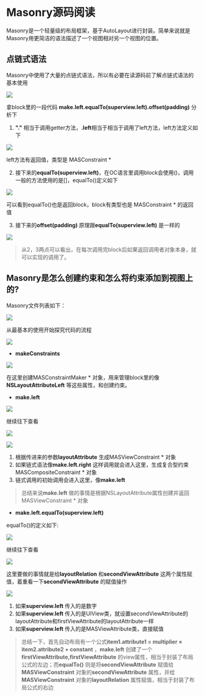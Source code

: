 # Masonry源码阅读
Masonry是一个轻量级的布局框架，基于AutoLayout进行封装。简单来说就是Masonry用更简洁的语法描述了一个视图相对另一个视图的位置。


## 点链式语法

Masonry中使用了大量的点链式语法，所以有必要在读源码前了解点链式语法的基本使用

![](images/Masonry/点链式语法片段1.png)

拿block里的一段代码 **make.left.equalTo(superview.left).offset(padding)** 分析下

1. **"."** 相当于调用getter方法，**.left**相当于相当于调用了left方法，left方法定义如下

![](images/Masonry/点链式语法片段2.png)

left方法有返回值，类型是 MASConstraint *

2. 接下来的**equalTo(superview.left)**，在OC语言里调用block会使用()，调用一般的方法使用的是[]，equalTo()定义如下

![](images/Masonry/点链式语法片段3.png)

可以看到equalTo()也是返回block，block有类型也是 MASConstraint * 的返回值

3. 接下来的**offset(padding)** 原理跟**equalTo(superview.left)** 是一样的

![](images/Masonry/点链式语法片段4.png)

> 从2，3两点可以看出，在每次调用完block后如果返回调用者对象本身，就可以实现的调用了。


## Masonry是怎么创建约束和怎么将约束添加到视图上的?

Masonry文件列表如下：

![](images/Masonry/源码文件.png)

从最基本的使用开始探究代码的流程

![](images/Masonry/点链式语法片段1.png)

- **makeConstraints**

![](images/Masonry/代码流程片段1.png)

在这里创建MASConstraintMaker * 对象，用来管理block里的像**NSLayoutAttributeLeft** 等这些属性，和创建约束。

- **make.left**

![](images/Masonry/点链式语法片段2.png)

继续往下查看

![](images/Masonry/代码流程片段2.png)

![](images/Masonry/代码流程片段3.png)

 1. 根据传进来的参数**layoutAttribute** 生成MASViewConstraint * 对象
 2. 如果链式语法像**make.left.right** 这样调用就会进入这里，生成复合型约束MASCompositeConstraint * 对象
 3. 链式调用的初始调用会进入这里，像**make.left**

> 总结来说**make.left** 做的事情是根据NSLayoutAttribute属性创建并返回MASViewConstraint * 对象

- **make.left.equalTo(superview.left)**

equalTo()的定义如下:

![](images/Masonry/点链式语法片段3.png)

继续往下查看

![](images/Masonry/代码流程片段4.png)

这里要做的事情就是给**layoutRelation** 和**secondViewAttribute** 这两个属性赋值，着重看一下**secondViewAttribute** 的赋值操作

![](images/Masonry/代码流程片段5.png)

 1. 如果**superview.left** 传入的是数字
 2. 如果**superview.left** 传入的是UIView类，就设置secondViewAttribute的layoutAttribute和firstViewAttribute的layoutAttribute一样
 3. 如果**superview.left** 传入的是MASViewAttribute类，直接赋值

> 总结一下，首先自动布局有一个公式**item1.attribute1 = multiplier × item2.attribute2 + constant** ，**make.left** 创建了一个**firstViewAttribute,firstViewAttribute** 的view属性，相当于封装了布局公式的左边；而**equalTo()** 则是将**secondViewAttribute** 赋值给**MASViewConstraint** 对象的**secondViewAttribute** 属性，并给**MASViewConstraint** 对象的**layoutRelation** 属性赋值，相当于封装了布局公式的右边
